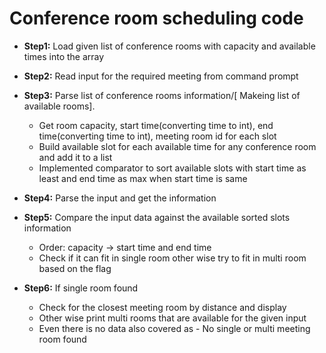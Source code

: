 # Conference room scheduling code

* **Step1:** Load given list of conference rooms with capacity and available times into the array 

* **Step2:** Read input for the required meeting from command prompt

* **Step3:** Parse list of conference rooms information/[ Makeing list of available rooms].
  * Get room capacity, start time(converting time to int), end time(converting time to int), meeting room id for each slot
  * Build available slot for each available time for any conference room and add it to a list 
  * Implemented comparator to sort available slots with start time as least and end time as max when start time is same

* **Step4:** Parse the input and get the information

* **Step5:** Compare the input data against the available sorted slots information
  * Order: capacity -> start time and end time
  * Check  if it can fit in single room other wise try to fit in multi room based on the flag

* **Step6:** If single room found
  * Check for the closest meeting room by distance and display
  * Other wise print multi rooms that are available for the given input
  * Even there is no data also covered as - No single or multi meeting room found
